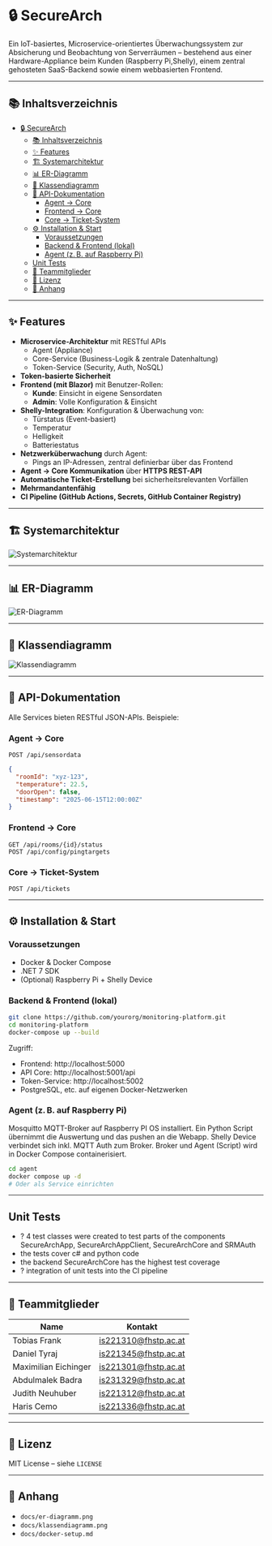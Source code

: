 # 🔒 SecureArch

Ein IoT-basiertes, Microservice-orientiertes Überwachungssystem zur Absicherung und Beobachtung von Serverräumen – bestehend aus einer Hardware-Appliance beim Kunden (Raspberry Pi,Shelly), einem zentral gehosteten SaaS-Backend sowie einem webbasierten Frontend.

---

## 📚 Inhaltsverzeichnis

- [🔒 SecureArch](#-securearch)
  - [📚 Inhaltsverzeichnis](#-inhaltsverzeichnis)
  - [✨ Features](#-features)
  - [🏗️ Systemarchitektur](#️-systemarchitektur)
  - [📊 ER-Diagramm](#-er-diagramm)
  - [🧱 Klassendiagramm](#-klassendiagramm)
  - [📡 API-Dokumentation](#-api-dokumentation)
    - [Agent → Core](#agent--core)
    - [Frontend → Core](#frontend--core)
    - [Core → Ticket-System](#core--ticket-system)
  - [⚙️ Installation \& Start](#️-installation--start)
    - [Voraussetzungen](#voraussetzungen)
    - [Backend \& Frontend (lokal)](#backend--frontend-lokal)
    - [Agent (z. B. auf Raspberry Pi)](#agent-zb-auf-raspberry-pi)
  - [Unit Tests](#unit-tests)
  - [👥 Teammitglieder](#-teammitglieder)
  - [📄 Lizenz](#-lizenz)
  - [📎 Anhang](#-anhang)

---

## ✨ Features

- **Microservice-Architektur** mit RESTful APIs
    - Agent (Appliance)
    - Core-Service (Business-Logik & zentrale Datenhaltung)
    - Token-Service (Security, Auth, NoSQL)
- **Token-basierte Sicherheit**
- **Frontend (mit Blazor)** mit Benutzer-Rollen:
    - **Kunde**: Einsicht in eigene Sensordaten
    - **Admin**: Volle Konfiguration & Einsicht
- **Shelly-Integration**: Konfiguration & Überwachung von:
    - Türstatus (Event-basiert)
    - Temperatur
    - Helligkeit 
    - Batteriestatus
- **Netzwerküberwachung** durch Agent:
    - Pings an IP-Adressen, zentral definierbar über das Frontend
- **Agent → Core Kommunikation** über **HTTPS REST-API**
- **Automatische Ticket-Erstellung** bei sicherheitsrelevanten Vorfällen
- **Mehrmandantenfähig**
- **CI Pipeline (GitHub Actions, Secrets, GitHub Container Registry)**

---

## 🏗️ Systemarchitektur

![Systemarchitektur](./docs/architektur.png)

---

## 📊 ER-Diagramm

![ER-Diagramm](./docs/er-diagramm.png)

---

## 🧱 Klassendiagramm

![Klassendiagramm](./docs/klassendiagramm.png)

---

## 📡 API-Dokumentation

Alle Services bieten RESTful JSON-APIs. Beispiele:

### Agent → Core

`POST /api/sensordata`
```json
{
  "roomId": "xyz-123",
  "temperature": 22.5,
  "doorOpen": false,
  "timestamp": "2025-06-15T12:00:00Z"
}
```

### Frontend → Core

`GET /api/rooms/{id}/status`  
`POST /api/config/pingtargets`

### Core → Ticket-System

`POST /api/tickets`


---

## ⚙️ Installation & Start

### Voraussetzungen

- Docker & Docker Compose
- .NET 7 SDK
- (Optional) Raspberry Pi + Shelly Device

### Backend & Frontend (lokal)

```bash
git clone https://github.com/yourorg/monitoring-platform.git
cd monitoring-platform
docker-compose up --build
```

Zugriff:
- Frontend: http://localhost:5000
- API Core: http://localhost:5001/api
- Token-Service: http://localhost:5002
- PostgreSQL, etc. auf eigenen Docker-Netzwerken

### Agent (z. B. auf Raspberry Pi)

Mosquitto MQTT-Broker auf Raspberry PI OS installiert. Ein Python Script übernimmt die Auswertung und das pushen an die Webapp.
Shelly Device verbindet sich inkl. MQTT Auth zum Broker.
Broker und Agent (Script) wird in Docker Compose containerisiert.

```bash
cd agent
docker compose up -d
# Oder als Service einrichten
```

---

## Unit Tests

- ? 4 test classes were created to test parts of the components SecureArchApp, SecureArchAppClient, SecureArchCore and SRMAuth
- the tests cover c# and python code
- the backend SecureArchCore has the highest test coverage
- ? integration of unit tests into the CI pipeline

---

## 👥 Teammitglieder

| Name                  | Kontakt               |
|-----------------------|-----------------------|
| Tobias Frank          | is221310@fhstp.ac.at  |
| Daniel Tyraj          | is221345@fhstp.ac.at  |
| Maximilian Eichinger  | is221301@fhstp.ac.at  |
| Abdulmalek Badra      | is231329@fhstp.ac.at  |
| Judith Neuhuber       | is221312@fhstp.ac.at  |
| Haris Cemo            | is221336@fhstp.ac.at  |

---

## 📄 Lizenz

MIT License – siehe `LICENSE`

---

## 📎 Anhang

- `docs/er-diagramm.png`
- `docs/klassendiagramm.png`
- `docs/docker-setup.md`
